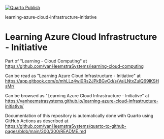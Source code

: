 [![Quarto Publish](https://github.com/vanHeemstraSystems/learning-azure-cloud-security-initiative/actions/workflows/publish.yml/badge.svg)](https://github.com/vanHeemstraSystems/learning-azure-cloud-security-initiative/actions/workflows/publish.yml)

learning-azure-cloud-infrastructure-initiative
# Learning Azure Cloud Infrastructure - Initiative

Part of "Learning - Cloud Computing" at https://github.com/vanHeemstraSystems/learning-cloud-computing

Can be read as "Learning Azure Cloud Infrastructure - Initiative" at https://app.gitbook.com/o/mhLLz4wi0Rs2JPkBGvCd/s/VaiLNtxZulQ69lKSHsMr/

Can be browsed as "Learning Azure Cloud Infrastructure - Initiative" at https://vanheemstrasystems.github.io/learning-azure-cloud-infrastructure-initiative/

Documentation of this repository is automatically done with Quarto using GitHub Actions as described at https://github.com/vanHeemstraSystems/quarto-to-github-pages/blob/main/300/300/README.md
